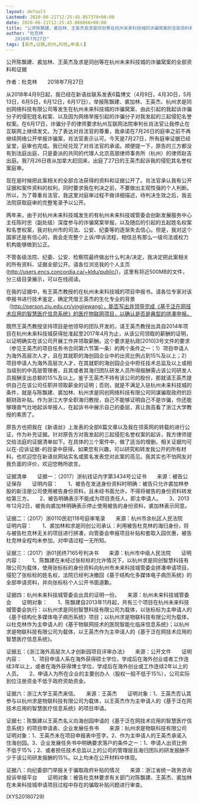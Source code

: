 ```yaml
---
layout: default
Lastmod: 2020-06-21T12:25:45.057378+00:00
date: 2020-06-21T12:25:43.066866+00:00
title: "公开陈飘建、裘加林、王英杰及求是同创等在杭州未来科技城的诈骗窝案的全部资料和证据"
author: "杜克林
　　2018年7月27日"
tags: [英杰,证据,杭州,科技,申请人]
---
```


公开陈飘建、裘加林、王英杰及求是同创等在杭州未来科技城的诈骗窝案的全部资料和证据

作者：杜克林　　2018年7月27日

从2018年4月9日起，我已经在新语丝联系发表6篇博文（4月9日，4月30日，5月13日，6月5日，6月12日，6月17日），举报陈飘建、裘加林、王英杰、杭州求是同创网络科技有限公司等发生在杭州未来科技城的诈骗窝案、由此引起的我起诉诈骗分子的侵犯姓名权案、以及因为网络举报引起的诈骗分子对我发起的三起侵犯名誉权案。在6月17日，诈骗分子的律师要求杭州互联网法院审判长肖法官让我停止在互联网上继续发文。为了表达对肖法官的尊重，我承诺在7月26日的庭审之前不再继续网络公开举报诈骗案，肖法官表示认可。今天是7月27日，所有庭审证据已经呈堂，庭审也完成。我已经兑现了对肖法官的承诺。顺便提一下，原告的三方都没有到法庭出庭，只是委派的共同的代理人北京高朋律师事务所（杭州）的律师赵吉出庭。我7月26日夜从加拿大赶回来，出庭了27日的王英杰起诉我的侵犯其名誉权案庭审。

现在是时候把此案相关的全部合法获得的资料和证据公开了。肖法官承认我有公开证据和案件资料的权利，同时要求我在判决之前，不要做出主观性强的个人判断。所以，为了尊重肖法官，我这里对庭审过程不做详细描述，待判决生效之后，我去法院获取庭审的完整笔录予以公开。

两年来，由于对杭州未来科技城发生的有杭州未来科技城管委会创新发展服务中心主任陈时忠（副处级）深度参与的诈骗窝案举报，以及随后的引起的五起姓名权案和名誉权案，我对杭州市的司法、公安、纪委等的逐渐失去信心。但是，我对这个国家还是有信心的，我会走完整个上诉/申诉流程，相信总有那么一级司法或权力机构能够做到公正。

不管各级法院、纪委、公安、检察院最终做出什么判决/决定，我决定把此案相关的所有资料、证据全部公开。请各位浏览我的个人主页 (http://users.encs.concordia.ca/~kldu/public/)，这里有将近500MB的文件，分三级目录展示，可以在线阅读。

在我的证据中，有王英杰教授的在杭州未来科技城的项目申报书。请各位专家对该申报书进行技术鉴定，确定凭借王英杰的生化专业的背景（http://person.zju.edu.cn/yingjiewang），能否写出并领导完成《基于泛在网技术应用的智慧医疗信息系统》的医疗物联网项目，以确认是否是典型的拼凑申报。

既然王英杰教授坚持项目是他领导的团队开发的，请王英杰教授出具自2014年项目在杭州未来科技城获得批准起至2017年4月为止，从该公司领取的薪酬的证明，以证明确实在该公司开展工作并领取薪酬。这个要求是杭政[2010]3号文件的要求（参见王英杰的项目任务书合同第六节第一条）的两个条件之一：1）项目申请人为海外高层次人才，且在其就职的海创园企业中的出资比例占到15%及以上；2）项目申请人为海外高层次人才，在其就职的海创园企业中担任技术总监及以上或相当级别的中高层管理者，且其或者其海归团队研发人员所得报酬需占该公司研发人员报酬支出总额的15%及以上。鉴于王英杰不持有该公司的股份，那就请王英杰提供自己在该公司任职并领取薪金的证明；否则，就是不满足入驻杭州未来科技城的条件，就是与陈飘建、裘加林、杭州求是同创网络科技有限公司同谋骗取政府的巨额财政补贴。作为浙江大学全职海归教授，自己不能够证明自己不是诈骗，你还能够理直气壮地起诉举报人，在起诉书中展示自己的委屈，真让我高看了浙江大学教授的素质了。

原告方也把我在《新语丝》上发表的全部6篇文章以及我在领英网的转载的进行公证，作为补充证据。针对原告方对我发起的三起侵犯名誉权案的起诉，我方律师提交给法庭的证据清单如下。在具体的三个案件中，做了适当的增删。相关证据均可以在-应诉证据-的目录中获得。如果您有兴趣，可以研究和转发我公开的所有材料。也欢迎您在新语丝网站实名或匿名发表您对此案的高见。我其实也不怕网友对我负面的评价，欢迎您畅所欲言。

证据清单　　证据一：（2017）浙杭钱证内字第3434号公证书　　来源：被告公证保存　　证明内容：　　1、被告在发送身份资料时明确：被告只允许裘加林参股的新注册公司使用被告身份资料，且未经书面允许，不得将被告的身份资料转发给第三方。　　2、被告明确表示不能成为项目责任人，即主申请人。　　3、2013年12月2日，被告向裘加林明确表示停止使用被告的身份资料，裘加林表示同意。

证据二：（2017）浙0110民初118号庭审笔录　　来源：杭州市余杭区人民法院　　证明内容：　　1、裘加林和求是同创公司承认：利用被告杜克林的海归身份，将与被告杜克林无关的项目进行拼凑，向管委会申报项目补贴和套取入园优惠，被告杜克林全程均未参加，对申请过程一无所知。

证据三：（2017）浙01民终7165号判决书　　来源：杭州市中级人民法院　　证明内容：　　1、陈飘建在未经过张标标的允许情况下，以杭州求是同创智慧科技有限公司为载体，使用张标标的身份资料向杭州市未来科技城管委会拼凑申请项目，侵犯了张标标的姓名权，法院已经判决撤回《基于结构化多媒体电子病历系统》的全部申请资料，并向张标标个人公开书面道歉。

证据四：杭州未来科技城管委会出具的证明一份。　　来源：杭州未来科技城管委会　　证明对象：　　1、陈飘建自2013年11月起，共有三个项目在杭州未来科技城管委会执行：以杭州求是同创智慧科技有限公司为载体，以张标标为主申请人的《基于结构化多媒体电子病历系统》项目；以杭州求是物联科技有限公司为载体，以杜克林作为主申请人的《基于物联网技术的医院智能化临床信息系统》；以杭州求是物联科技有限公司为载体，以王英杰作为主申请人的《基于泛在网技术应用的智慧医疗信息系统》。

证据五：《浙江海外高层次人才创新园项目评审办法》　　来源：公开文件　　证明内容：　　1、项目申请人系在海外获得硕士学位，学成后在海外创业或者工作连续3年以上，或者在海外获得博士学位，学成后在海外创业或工作连续2年以上的人员。　　2、申请人为所在企业的主要创办人（股权一般不低于15%），公司实际到位注册资金不低于政府资助资金。

证据六：浙江大学王英杰来信。　　来源：王英杰　　证明对象：1、王英杰否认其参与以杭州求是物联科技有限公司为载体，以王英杰作为主申请人的《基于泛在网技术应用的智慧医疗信息系统》的项目申请。

证据七：陈飘建以王英杰名义向海创园申请的《基于泛在网技术应用的智慧医疗信息系统》的项目申请表、企业发展任务书　　来源：杭州求是物联科技有限公司　　证明对象：1、王英杰未在项目申报表中签字。2、作为主申请人的王英杰承诺入住海创园。3、企业发展任务书中明确要求落户的条件之一：1、申请人出资比例不低于15%；2、或者担任技术总监以上的公司的管理层且海归团队的研发报酬不少于该公司研发报酬的15%。以上均未在公开材料中体现。

证据八：向纪委部门举报关于骗取政府补贴的情况　　来源：浙江省统一政务咨询投诉举报平台　　证明对象：被告杜克林要求有关部门对陈飘建、王英杰、裘加林在未来科技城申请项目过程中存在的骗取补贴问题进行审查。

(XYS20180729)

